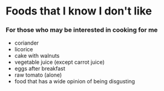 # Foods that I know I don't like
### For those who may be interested in cooking for me

- coriander
- licorice
- cake with walnuts
- vegetable juice (except carrot juice)
- eggs after breakfast
- raw tomato (alone)
- food that has a wide opinion of being disgusting 